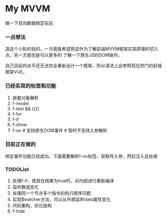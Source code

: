 # My MVVM
做一下双向数据绑定玩玩

### 一点想法

造这个小轮的目的，一方面是希望把这作为了解前端MVVM框架实现原理的切入点，另一方面也是可以更多的
了解一下原生JS的DOM操作。

自己目前的水平还无法完全重新设计一个框架，所以语法上会参照现在热门的前端框架VUE。

### 已经实现的标签和功能

1. 嵌套对象解析
2. f-model
3. f-text && {{}}
4. f-for
5. f-if
6. f-show
7. f-on # 支持原生DOM事件 # 暂时不支持入参解析

### 目前正在做的

绑定事件功能已经成功，下面需要解析f-on标签，获取传入参，然后注入这些值

### TODOList

1. 处理f-if，使其在结果为true时，对内部进行重新编译
2. 监听数组变化
3. 处理同一个节点多个指令的执行顺序问题
4. 实现$watcher方法，可以从外部监听data属性变化
5. 代码重构，优化结构
6. f-hide

<!--
双向数据绑定的主要作用是实现数据与视图的连接，在前端MVVM框架中算是一个比较重要的组成部分了。
但是双向数据绑定本身其实并不是关键，因为原生的js在一定程度上就是双向绑定的，
js代码通过dom操作控制html结构，而html发生改变时，也可以带动相应的对象属性改变。-->
